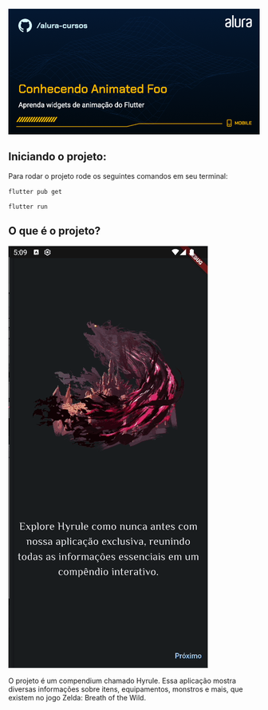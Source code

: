 ![Capa do artigo Conhecendo Animated Foo](capa.png)

## Iniciando o projeto:

Para rodar o projeto rode os seguintes comandos em seu terminal:

```shell
flutter pub get
```

```shell
flutter run
```

## O que é o projeto?

![Gif apresentando as features do projeto](projeto.gif)

O projeto é um compendium chamado Hyrule. Essa aplicação mostra diversas informações sobre itens, equipamentos, monstros e mais, que existem no jogo Zelda: Breath of the Wild.
